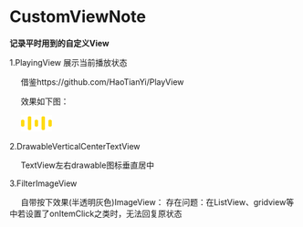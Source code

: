 # CustomViewNote
**记录平时用到的自定义View**

1.PlayingView  展示当前播放状态

&nbsp; &nbsp; &nbsp;借鉴https://github.com/HaoTianYi/PlayView 

&nbsp; &nbsp; &nbsp;效果如下图：

&nbsp; &nbsp; &nbsp;![](播放.gif)

2.DrawableVerticalCenterTextView 
  
  &nbsp; &nbsp; &nbsp;TextView左右drawable图标垂直居中
  
3.FilterImageView

&nbsp; &nbsp; &nbsp;自带按下效果(半透明灰色)ImageView： 存在问题：在ListView、gridview等中若设置了onItemClick之类时，无法回复原状态